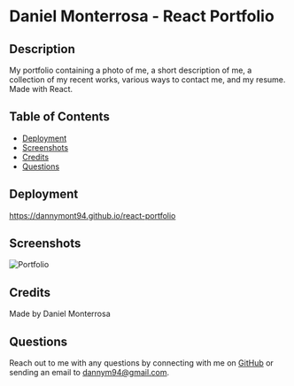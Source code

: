 # Daniel Monterrosa - React Portfolio

## Description
My portfolio containing a photo of me, a short description of me, a collection of my recent works, various ways to contact me, and my resume. Made with React.

## Table of Contents
* [Deployment](#deployment)
* [Screenshots](#screenshots)
* [Credits](#credits)
* [Questions](#questions)

## Deployment
https://dannymont94.github.io/react-portfolio

## Screenshots
![Portfolio](https://user-images.githubusercontent.com/65088117/96284773-11a8d180-0fac-11eb-9b90-9acd6096a98d.png)

## Credits
Made by Daniel Monterrosa

## Questions
Reach out to me with any questions by connecting with me on [GitHub](https://github.com/Dannymont94) or sending an email to dannym94@gmail.com.